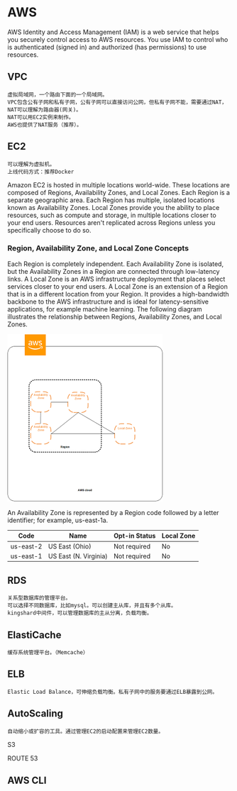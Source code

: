 # AWS

AWS Identity and Access Management (IAM) is a web service that helps you securely control access to AWS resources. You use IAM to control who is authenticated (signed in) and authorized (has permissions) to use resources.

## VPC
    虚拟局域网，一个路由下面的一个局域网。
    VPC包含公有子网和私有子网，公有子网可以直接访问公网，但私有子网不能，需要通过NAT，NAT可以理解为路由器(网关)。
    NAT可以用EC2实例来制作。
    AWS也提供了NAT服务（推荐）。

## EC2
    可以理解为虚拟机。
    上线代码方式：推荐Docker

Amazon EC2 is hosted in multiple locations world-wide. These locations are composed of Regions, Availability Zones, and Local Zones. Each Region is a separate geographic area. Each Region has multiple, isolated locations known as Availability Zones. Local Zones provide you the ability to place resources, such as compute and storage, in multiple locations closer to your end users. Resources aren't replicated across Regions unless you specifically choose to do so.

### Region, Availability Zone, and Local Zone Concepts
Each Region is completely independent. Each Availability Zone is isolated, but the Availability Zones in a Region are connected through low-latency links. A Local Zone is an AWS infrastructure deployment that places select services closer to your end users. A Local Zone is an extension of a Region that is in a different location from your Region. It provides a high-bandwidth backbone to the AWS infrastructure and is ideal for latency-sensitive applications, for example machine learning. The following diagram illustrates the relationship between Regions, Availability Zones, and Local Zones.

![Region](./img/aws_regions.png)

An Availability Zone is represented by a Region code followed by a letter identifier; for example, us-east-1a.

| Code |   Name  |  Opt-in Status | Local Zone |
| ---- | ------- | -------------- | ---------- |
| us-east-2 | US East (Ohio) | Not required | No |
| us-east-1 | US East (N. Virginia) | Not required | No |

## RDS
    关系型数据库的管理平台。
    可以选择不同数据库，比如mysql。可以创建主从库，并且有多个从库。
    kingshard中间件，可以管理数据库的主从分离，负载均衡。

## ElastiCache
    缓存系统管理平台。（Memcache）

## ELB
    Elastic Load Balance，可伸缩负载均衡。私有子网中的服务要通过ELB暴露到公网。

## AutoScaling
    自动缩小或扩容的工具。通过管理EC2的启动配置来管理EC2数量。

S3

ROUTE 53

## AWS CLI

